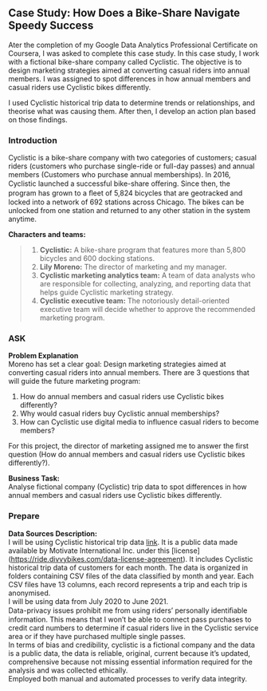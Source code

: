 ## Case Study: How Does a Bike-Share Navigate Speedy Success

Ater the completion of my Google Data Analytics Professional Certificate on Coursera, I was asked to complete this case study. In this case study, I work with a fictional bike-share company called Cyclistic. The objective is to design marketing strategies aimed at converting casual riders into annual members. I was assigned to spot differences in how annual members and casual riders use Cyclistic bikes differently. 

I used Cyclistic historical trip data to determine trends or relationships, and theorise what was causing them. After then, I develop an action plan based on those findings. 

### Introduction 
Cyclistic is a bike-share company with two categories of customers; casual riders (customers who purchase single-ride or full-day passes) and annual members (Customers who purchase annual memberships).
In 2016, Cyclistic launched a successful bike-share oﬀering. Since then, the program has grown to a ﬂeet of 5,824 bicycles that are geotracked and locked into a network of 692 stations across Chicago. The bikes can be unlocked from one station and returned to any other station in the system anytime.

**Characters and teams:**
> 1. **Cyclistic:** A bike-share program that features more than 5,800 bicycles and 600 docking stations.
> 2. **Lily Moreno:** The director of marketing and my manager.
> 3. **Cyclistic marketing analytics team:** A team of data analysts who are responsible for collecting, analyzing, and reporting data that helps guide Cyclistic marketing strategy.
> 4. **Cyclistic executive team:** The notoriously detail-oriented executive team will decide whether to approve the recommended marketing program.

### ASK
**Problem Explanation** <br>
Moreno has set a clear goal: Design marketing strategies aimed at converting casual riders into annual members. There are 3 questions that will guide the future marketing program:
1. How do annual members and casual riders use Cyclistic bikes differently? <br>
2. Why would casual riders buy Cyclistic annual memberships? <br>
3. How can Cyclistic use digital media to influence casual riders to become members? <br>

For this project, the director of marketing assigned me to answer the first question (How do annual members and casual riders use Cyclistic bikes differently?).

**Business Task:** <br>
Analyse fictional company (Cyclistic) trip data to spot differences in how annual members and casual riders use Cyclistic bikes differently.

### Prepare
**Data Sources Description:** <br> 
I will be using Cyclistic historical trip data [link](https://divvy-tripdata.s3.amazonaws.com/index.html). It is a public data made available by Motivate International Inc. under this [license] (https://ride.divvybikes.com/data-license-agreement). It includes Cyclistic historical trip data of customers for each month. The data is organized in folders containing CSV files of the data classified by month and year. Each CSV files have 13 columns, each record represents a trip and each trip is anonymised.<br>
I will be using data from July 2020 to June 2021. <br>
Data-privacy issues prohibit me from using riders’ personally identiﬁable information. This means that I won’t be able to connect pass purchases to credit card numbers to determine if casual riders live in the Cyclistic service area or if they have purchased multiple single passes. <br>
In terms of bias and credibility, cyclistic is a fictional company and the data is a public data, the data is reliable, original, current because it’s updated, comprehensive because not missing essential information required for the analysis and was collected ethically. <br>
Employed both manual and automated processes to verify data integrity.


